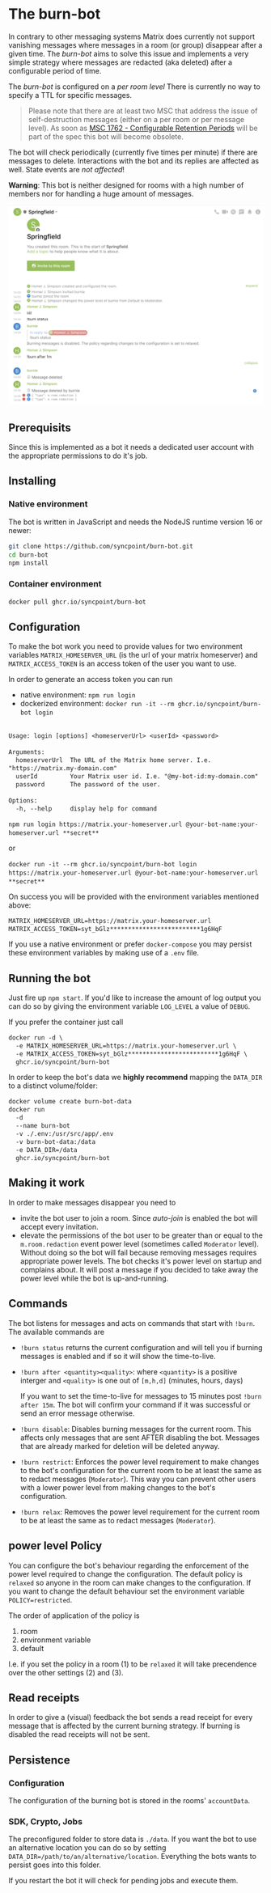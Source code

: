 # The burn-bot

In contrary to other messaging systems Matrix does currently not support vanishing messages where messages in a room (or group) disappear after a given time.
The _burn-bot_ aims to solve this issue and implements a very simple strategy where messages are redacted (aka deleted) after a configurable period of time.

The _burn-bot_ is configured on a _per room level_ There is currently no way to specify a TTL for specific messages.

> Please note that there are at least two MSC that address the issue of self-destruction messages (either on a per room or per message level). As soon as
[MSC 1762 - Configurable Retention Periods](https://github.com/matrix-org/matrix-spec-proposals/blob/matthew/msc1763/proposals/1763-configurable-retention-periods.md)
will be part of the spec this bot will become obsolete.

The bot will check periodically (currently five times per minute) if there are messages to delete. Interactions with the bot and its replies are affected as well. State
events are _not affected_!

__Warning__: This bot is neither designed for rooms with a high number of members nor for handling a huge amount of messages.

![Burn-Bot-inAction](demo/Schildi-Chat-with-Burn-Bot.jpg?raw=true)

## Prerequisits

Since this is implemented as a bot it needs a dedicated user account with the appropriate permissions to do it's job.

## Installing

### Native environment

The bot is written in JavaScript and needs the NodeJS runtime version 16 or newer:

```bash
git clone https://github.com/syncpoint/burn-bot.git
cd burn-bot
npm install
```

### Container environment

```bash
docker pull ghcr.io/syncpoint/burn-bot
``````

## Configuration

To make the bot work you need to provide values for two environment variables `MATRIX_HOMESERVER_URL` (is the url of your matrix homeserver) and `MATRIX_ACCESS_TOKEN` 
is an access token of the user you want to use.

In order to generate an access token you can run

  * native environment: `npm run login`
  * dockerized environment: `docker run -it --rm ghcr.io/syncpoint/burn-bot login`

```

Usage: login [options] <homeserverUrl> <userId> <password>

Arguments:
  homeserverUrl  The URL of the Matrix home server. I.e. "https://matrix.my-domain.com"
  userId         Your Matrix user id. I.e. "@my-bot-id:my-domain.com"
  password       The password of the user.

Options:
  -h, --help     display help for command
```

`npm run login https://matrix.your-homeserver.url @your-bot-name:your-homeserver.url **secret**`

or

`docker run -it --rm ghcr.io/syncpoint/burn-bot login https://matrix.your-homeserver.url @your-bot-name:your-homeserver.url **secret**`

On success you will be provided with the environment variables mentioned above:

```
MATRIX_HOMESERVER_URL=https://matrix.your-homeserver.url
MATRIX_ACCESS_TOKEN=syt_bGlz*************************1g6HqF
```

If you use a native environment or prefer `docker-compose` you may persist these environment variables by making use of a `.env` file.

## Running the bot

Just fire up `npm start`. If you'd like to increase the amount of log output you can do so by giving the environment variable `LOG_LEVEL` a value of `DEBUG`.

If you prefer the container just call

```
docker run -d \
  -e MATRIX_HOMESERVER_URL=https://matrix.your-homeserver.url \
  -e MATRIX_ACCESS_TOKEN=syt_bGlz*************************1g6HqF \
  ghcr.io/syncpoint/burn-bot
```

In order to keep the bot's data we __highly recommend__ mapping the `DATA_DIR` to a distinct volume/folder:

```
docker volume create burn-bot-data
docker run 
  -d
  --name burn-bot
  -v ./.env:/usr/src/app/.env
  -v burn-bot-data:/data
  -e DATA_DIR=/data
  ghcr.io/syncpoint/burn-bot
```

## Making it work

In order to make messages disappear you need to
* invite the bot user to join a room. Since _auto-join_ is enabled the bot will accept every invitation.
* elevate the permissions of the bot user to be greater than or equal to the `m.room.redaction` event power level (sometimes called `Moderator` level). Without doing so the bot will fail because removing messages requires appropriate power levels. 
The bot checks it's power level on startup and complains about. It will post a message if you decided to take away the power level while the bot is up-and-running.

## Commands

The bot listens for messages and acts on commands that start with `!burn`. The available commands are
* `!burn status` returns the current configuration and will tell you if burning messages is enabled and if so it will show the time-to-live.

* `!burn after <quantity><quality>`: where 
  `<quantity>` is a positive interger and 
  `<quality>` is one out of `[m,h,d]` (minutes, hours, days)

  If you want to set the time-to-live for messages to 15 minutes post `!burn after 15m`. The bot will confirm your command if it was successful or send an error message otherwise.

* `!burn disable`: Disables burning messages for the current room. This affects only messages that are sent AFTER disabling the bot. Messages that are already marked for deletion will be deleted anyway.

* `!burn restrict`: Enforces the power level requirement to make changes to the bot's configuration for the current room to be at least the same as to redact messages (`Moderator`). This way you can prevent other users with a lower power level from making changes to the bot's configuration.
* `!burn relax`: Removes the power level requirement for the current room to be at least the same as to redact messages (`Moderator`).

## power level Policy

You can configure the bot's behaviour regarding the enforcement of the power level required to change the configuration. The default policy is `relaxed` so anyone in
the room can make changes to the configuration. If you want to change the default behaviour set the environment variable `POLICY=restricted`.

The order of application of the policy is
1) room
2) environment variable
3) default

I.e. if you set the policy in a room (1) to be `relaxed` it will take precendence over the other settings (2) and (3).

## Read receipts

In order to give a (visual) feedback the bot sends a read receipt for every message that is affected by the current burning strategy. If burning is disabled the read receipts will not be sent.

## Persistence

### Configuration
The configuration of the burning bot is stored in the rooms' `accountData`.

### SDK, Crypto, Jobs

The preconfigured folder to store data is `./data`. If you want the bot to use an alternative location you can do so by setting `DATA_DIR=/path/to/an/alternative/location`.
Everything the bots wants to persist goes into this folder.

If you restart the bot it will check for pending jobs and execute them.